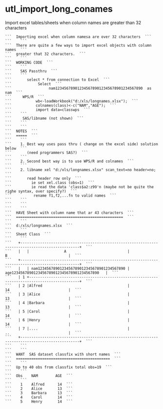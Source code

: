 # utl_import_long_conames
Import excel tables/sheets when column names are greater than 32 characters

    ```  Importing excel when column namesa are over 32 characters  ```
    ```    ```
    ```  There are quite a few ways to import excel objects with column names  ```
    ```  greater that 32 characters.  ```
    ```    ```
    ```  WORKING CODE  ```
    ```    ```
    ```    SAS Passthru  ```
    ```    ```
    ```       select * from connection to Excel  ```
    ```            Select  ```
    ```                 nam1234567890123456789012345678901234567890  as nam  ```
    ```     WPS/R  ```
    ```           wb<-loadWorkbook("d:/xls/longnames.xlsx");  ```
    ```           colnames(class)<-c("NAM","AGE");  ```
    ```           import data=classwps  ```
    ```    ```
    ```     SAS/libname (not shown)  ```
    ```    ```
    ```    ```
    ```  NOTES  ```
    ```  =====  ```
    ```    ```
    ```    1. Best way uses pass thru ( change on the excel side) solution below  ```
    ```       (need programmers SAS?)  ```
    ```    ```
    ```    2. Second best way is to use WPS/R and colnames  ```
    ```    ```
    ```    2. libname xel "d:/xls/longnames.xlsx" scan_text=no header=no;  ```
    ```       read header row only  ```
    ```         ie set xel.class (obs=1)  ```
    ```         ie read the data 'class$a2:z99'n (maybe not be quite the righe syntax, over specify?)  ```
    ```          rename f1,f2,...fn to valid names  ```
    ```    ```
    ```    ```
    ```    ```
    ```  HAVE Sheet with column name that ar 43 characters  ```
    ```  =================================================  ```
    ```    ```
    ```  d:/xls/longnames.xlsx  ```
    ```    ```
    ```  Sheet Class  ```
    ```    ```
    ```   +-------------------------------------------------------------------------------------------------+  ```
    ```   |   |                A                            |                  B                            |  ```
    ```   +-------------------------------------------------------------------------------------------------+  ```
    ```   |   | nam1234567890123456789012345678901234567890 | age1234567890123456789012345678901234567890   |  ```
    ```   | 1 +---------------------------------------------------------------------------------------------+  ```
    ```   | 2 |Alfred                                       |                  14                           |  ```
    ```   | 3 |Alice                                        |                  13                           |  ```
    ```   | 4 |Barbara                                      |                  13                           |  ```
    ```   | 5 |Carol                                        |                  14                           |  ```
    ```   | 6 |Henry                                        |                  14                           |  ```
    ```   | 7 |....                                         |                  ..                           |  ```
    ```   +-------------------------------------------------------------------------------------------------+  ```
    ```    ```
    ```    ```
    ```  WANT  SAS dataset classfix with short names  ```
    ```  ===========================================  ```
    ```    ```
    ```  Up to 40 obs from classfix total obs=19  ```
    ```    ```
    ```  Obs    NAM        AGE  ```
    ```    ```
    ```    1    Alfred      14  ```
    ```    2    Alice       13  ```
    ```    3    Barbara     13  ```
    ```    4    Carol       14  ```
    ```    5    Henry       14  ```
